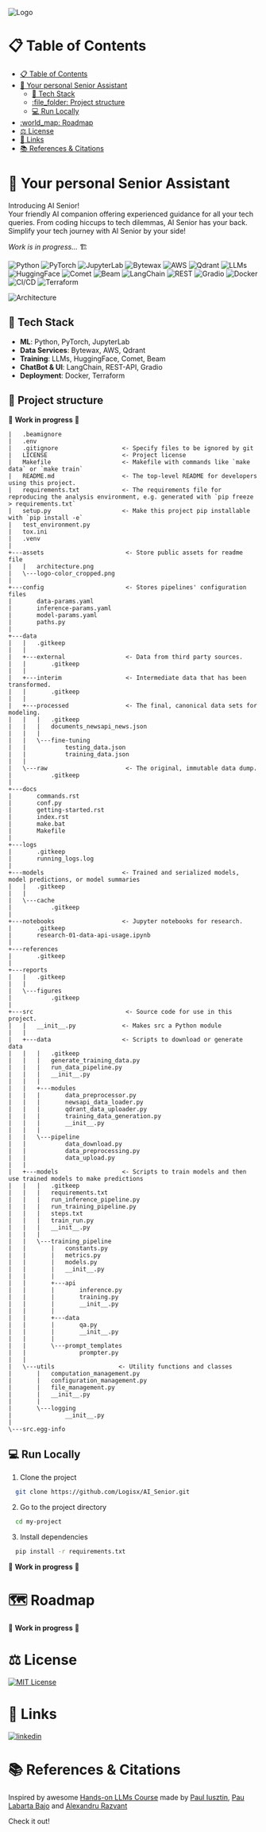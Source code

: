 ![Logo](https://github.com/Logisx/AI-Senior/blob/main/assets/logo-color_cropped.png?raw=true)

# 📋 Table of Contents 

- [📋 Table of Contents](#-table-of-contents)
- [:rocket: Your personal Senior Assistant](#rocket-your-personal-senior-assistant)
  - [:toolbox: Tech Stack](#toolbox-tech-stack)
  - [:file\_folder: Project structure](#file_folder-project-structure)
  - [:computer: Run Locally](#computer-run-locally)
- [:world\_map: Roadmap](#world_map-roadmap)
- [⚖️ License](#️-license)
- [🔗 Links](#-links)
- [📚 References \& Citations](#-references--citations)

# :rocket: Your personal Senior Assistant

Introducing AI Senior! <br> Your friendly AI companion offering experienced guidance for all your tech queries. From coding hiccups to tech dilemmas, AI Senior has your back. Simplify your tech journey with AI Senior by your side! 

*Work is in progress...* 🏗️

![Python](https://img.shields.io/badge/Python-3.10-blue)
![PyTorch](https://img.shields.io/badge/PyTorch-2.1.1-red)
![JupyterLab](https://img.shields.io/badge/Jupyter%20Lab-Research-FF9900)
![Bytewax](https://img.shields.io/badge/Bytewax-Dataflow-FF9900)
![AWS](https://img.shields.io/badge/AWS-Cloud-orange)
![Qdrant](https://img.shields.io/badge/Qdrant-VectorDB-purple) 
![LLMs](https://img.shields.io/badge/LLMs-Model-663399)
![HuggingFace](https://img.shields.io/badge/HuggingFace-NLP-5b68d6)
![Comet](https://img.shields.io/badge/Comet-Tracking-ff6600)
![Beam](https://img.shields.io/badge/Beam-Training-blue)
![LangChain](https://img.shields.io/badge/LangChain-ChatBot-ee4d5f)
![REST](https://img.shields.io/badge/REST-API-5b68d6)
![Gradio](https://img.shields.io/badge/Gradio-UI-009688) 
![Docker](https://img.shields.io/badge/Docker-Containers-blue)
![CI/CD](https://img.shields.io/badge/CI%2FCD-Workflow-4D7A97)
![Terraform](https://img.shields.io/badge/Terraform-Infrastructure-623CE4)



<p>
  <img src="https://github.com/Logisx/AI-Senior/blob/main/assets/architecture.png?raw=true" alt="Architecture">
</p>

## :toolbox: Tech Stack

- **ML**: Python, PyTorch, JupyterLab
- **Data Services**: Bytewax, AWS, Qdrant
- **Training**: LLMs, HuggingFace, Comet, Beam
- **ChatBot & UI**: LangChain, REST-API, Gradio
- **Deployment**: Docker, Terraform


## :file_folder: Project structure
🚧 **Work in progress** 🚧
```
|   .beamignore
|   .env
|   .gitignore                  <- Specify files to be ignored by git
|   LICENSE                     <- Project license
|   Makefile                    <- Makefile with commands like `make data` or `make train`
|   README.md                   <- The top-level README for developers using this project.
|   requirements.txt            <- The requirements file for reproducing the analysis environment, e.g. generated with `pip freeze > requirements.txt`
|   setup.py                    <- Make this project pip installable with `pip install -e`
|   test_environment.py
|   tox.ini
|   .venv
|                   
+---assets                       <- Store public assets for readme file
|   |   architecture.png
|   \---logo-color_cropped.png
|               
+---config                       <- Stores pipelines' configuration files
|       data-params.yaml
|       inference-params.yaml
|       model-params.yaml
|       paths.py
|       
+---data
|   |   .gitkeep
|   |   
|   +---external                 <- Data from third party sources.
|   |       .gitkeep
|   |       
|   +---interim                  <- Intermediate data that has been transformed.
|   |       .gitkeep
|   |       
|   +---processed                <- The final, canonical data sets for modeling.
|   |   |   .gitkeep
|   |   |   documents_newsapi_news.json
|   |   |   
|   |   \---fine-tuning
|   |           testing_data.json
|   |           training_data.json
|   |           
|   \---raw                      <- The original, immutable data dump.
|           .gitkeep
|           
+---docs
|       commands.rst
|       conf.py
|       getting-started.rst
|       index.rst
|       make.bat
|       Makefile
|       
+---logs
|       .gitkeep
|       running_logs.log
|       
+---models                      <- Trained and serialized models, model predictions, or model summaries
|   |   .gitkeep
|   |   
|   \---cache
|           .gitkeep
|           
+---notebooks                   <- Jupyter notebooks for research.
|       .gitkeep
|       research-01-data-api-usage.ipynb
|       
+---references
|       .gitkeep
|       
+---reports
|   |   .gitkeep
|   |   
|   \---figures
|           .gitkeep
|           
+---src                          <- Source code for use in this project.
|   |   __init__.py             <- Makes src a Python module
|   |   
|   +---data                    <- Scripts to download or generate data
|   |   |   .gitkeep
|   |   |   generate_training_data.py
|   |   |   run_data_pipeline.py
|   |   |   __init__.py
|   |   |   
|   |   +---modules
|   |   |       data_preprocessor.py
|   |   |       newsapi_data_loader.py
|   |   |       qdrant_data_uploader.py
|   |   |       training_data_generation.py
|   |   |       __init__.py
|   |   |       
|   |   \---pipeline
|   |           data_download.py
|   |           data_preprocessing.py
|   |           data_upload.py
|   |           
|   +---models                  <- Scripts to train models and then use trained models to make predictions
|   |   |   .gitkeep
|   |   |   requirements.txt
|   |   |   run_inference_pipeline.py
|   |   |   run_training_pipeline.py
|   |   |   steps.txt
|   |   |   train_run.py
|   |   |   __init__.py
|   |   |   
|   |   \---training_pipeline
|   |       |   constants.py
|   |       |   metrics.py
|   |       |   models.py
|   |       |   __init__.py
|   |       |   
|   |       +---api
|   |       |       inference.py
|   |       |       training.py
|   |       |       __init__.py
|   |       |       
|   |       +---data
|   |       |       qa.py
|   |       |       __init__.py
|   |       |       
|   |       \---prompt_templates
|   |               prompter.py
|   |               
|   \---utils                  <- Utility functions and classes
|       |   computation_management.py
|       |   configuration_management.py
|       |   file_management.py
|       |   __init__.py
|       |   
|       \---logging
|               __init__.py
|               
\---src.egg-info
```
## :computer: Run Locally

1. Clone the project

```bash
  git clone https://github.com/Logisx/AI_Senior.git
```

2. Go to the project directory

```bash
  cd my-project
```

3. Install dependencies

```bash
  pip install -r requirements.txt
```
🚧 **Work in progress** 🚧

# :world_map: Roadmap

🚧 **Work in progress** 🚧


# ⚖️ License
[![MIT License](https://img.shields.io/badge/License-MIT-yellow.svg)](https://github.com/Logisx/AI-Senior/blob/main/LICENSE)


# 🔗 Links
[![linkedin](https://img.shields.io/badge/linkedin-0A66C2?style=for-the-badge&logo=linkedin&logoColor=white)](https://www.linkedin.com/in/aleksandrshishkov)

# 📚 References & Citations
Inspired by awesome [Hands-on LLMs Course](https://github.com/iusztinpaul/hands-on-llms) made by <a href="https://github.com/iusztinpaul">Paul Iusztin</a>, <a href="https://github.com/Paulescu">Pau Labarta Bajo</a> and <a href="https://github.com/Joywalker">Alexandru Razvant</a>

Check it out!
